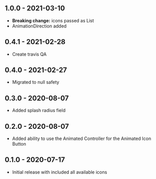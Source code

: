 ## 1.0.0 - 2021-03-10

* **Breaking change:** icons passed as List
* AnimationDirection added

## 0.4.1 - 2021-02-28

* Create travis QA

## 0.4.0 - 2021-02-27

* Migrated to null safety

## 0.3.0 - 2020-08-07

* Added splash radius field

## 0.2.0 - 2020-08-07

* Added ability to use the Animated Controller for the Animated Icon Button

## 0.1.0 - 2020-07-17

* Initial release with included all available icons
